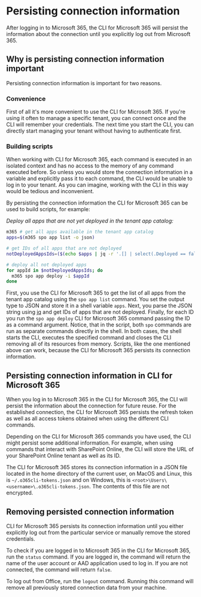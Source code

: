 # Persisting connection information

After logging in to Microsoft 365, the CLI for Microsoft 365 will persist the information about the connection until you explicitly log out from Microsoft 365.

## Why is persisting connection information important

Persisting connection information is important for two reasons.

### Convenience

First of all it's more convenient to use the CLI for Microsoft 365. If you're using it often to manage a specific tenant, you can connect once and the CLI will remember your credentials. The next time you start the CLI, you can directly start managing your tenant without having to authenticate first.

### Building scripts

When working with CLI for Microsoft 365, each command is executed in an isolated context and has no access to the memory of any command executed before. So unless you would store the connection information in a variable and explicitly pass it to each command, the CLI would be unable to log in to your tenant. As you can imagine, working with the CLI in this way would be tedious and inconvenient.

By persisting the connection information the CLI for Microsoft 365 can be used to build scripts, for example:

_Deploy all apps that are not yet deployed in the tenant app catalog:_

```sh
m365 # get all apps available in the tenant app catalog
apps=$(m365 spo app list -o json)

# get IDs of all apps that are not deployed
notDeployedAppsIds=($(echo $apps | jq -r '.[] | select(.Deployed == false) | {ID} | .[]'))

# deploy all not deployed apps
for appId in $notDeployedAppsIds; do
  m365 spo app deploy -i $appId
done
```

First, you use the CLI for Microsoft 365 to get the list of all apps from the tenant app catalog using the `spo app list` command. You set the output type to JSON and store it in a shell variable `apps`. Next, you parse the JSON string using [jq](https://stedolan.github.io/jq/) and get IDs of apps that are not deployed. Finally, for each ID you run the `spo app deploy` CLI for Microsoft 365 command passing the ID as a command argument. Notice, that in the script, both `spo` commands are run as separate commands directly in the shell. In both cases, the shell starts the CLI, executes the specified command and closes the CLI removing all of its resources from memory. Scripts, like the one mentioned above can work, because the CLI for Microsoft 365 persists its connection information.

## Persisting connection information in CLI for Microsoft 365

When you log in to Microsoft 365 in the CLI for Microsoft 365, the CLI will persist the information about the connection for future reuse. For the established connection, the CLI for Microsoft 365 persists the refresh token as well as all access tokens obtained when using the different CLI commands.

Depending on the CLI for Microsoft 365 commands you have used, the CLI might persist some additional information. For example, when using commands that interact with SharePoint Online, the CLI will store the URL of your SharePoint Online tenant as well as its ID.

The CLI for Microsoft 365 stores its connection information in a JSON file located in the home directory of the current user, on MacOS and Linux, this is `~/.o365cli-tokens.json` and on Windows, this is `<root>\Users\<username>\.o365cli-tokens.json`. The contents of this file are not encrypted.

## Removing persisted connection information

CLI for Microsoft 365 persists its connection information until you either explicitly log out from the particular service or manually remove the stored credentials.

To check if you are logged in to Microsoft 365 in the CLI for Microsoft 365, run the `status` command. If you are logged in, the command will return the name of the user account or AAD application used to log in. If you are not connected, the command will return `false`.

To log out from Office, run the `logout` command. Running this command will remove all previously stored connection data from your machine.